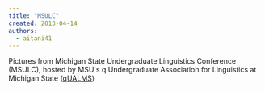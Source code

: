 ```yaml
---
title: "MSULC"
created: 2013-04-14
authors: 
  - aitani41
---
```


Pictures from Michigan State Undergraduate Linguistics Conference (MSULC), hosted by MSU's q Undergraduate Association for Linguistics at Michigan State ([qUALMS](https://www.msu.edu/~qualms/qUALMS/Home.html "qUALMS"))
